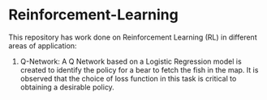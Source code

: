 # Reinforcement-Learning

This repository has work done on Reinforcement Learning (RL) in different areas of application:

1. Q-Network: A Q Network based on a Logistic Regression model is created to identify the policy for a bear to fetch the fish in the map. It is observed that the choice of loss function in this task is critical to obtaining a desirable policy.
